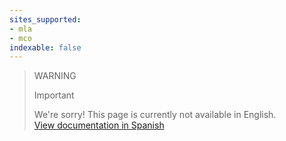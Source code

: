 ```yaml
---
sites_supported:
- mla
- mco
indexable: false
---
```



<!-- -->
> WARNING
>
> Important
>
> We're sorry! This page is currently not available in English.<br>
> [View documentation in Spanish](https://www.mercadopago[FAKER][URL][DOMAIN/developers/es/guides/plugins/unofficial/vtex-gateway)

